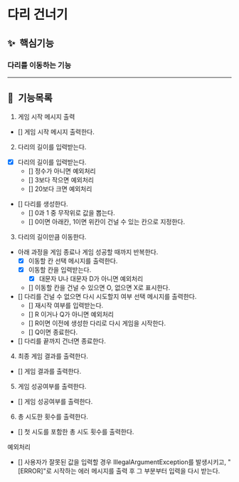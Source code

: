# 다리 건너기

## ✨ &nbsp;핵심기능

### 다리를 이동하는 기능

---

## 📌 &nbsp;기능목록

1. 게임 시작 메시지 출력

- [] 게임 시작 메시지 출력한다.

2. 다리의 길이를 입력받는다.

- [x] 다리의 길이를 입력받는다.
    - [] 정수가 아니면 예외처리
    - [] 3보다 작으면 예외처리
    - [] 20보다 크면 예외처리
- [] 다리를 생성한다.
    - [] 0과 1 중 무작위로 값을 뽑는다.
    - [] 0이면 아래칸, 1이면 위칸이 건널 수 있는 칸으로 지정한다.

3. 다리의 길이만큼 이동한다.

- 아래 과정을 게임 종료나 게임 성공할 때까지 반복한다.
    - [x] 이동할 칸 선택 메시지를 출력한다.
    - [x] 이동할 칸을 입력받는다.
        - [x] 대문자 U나 대문자 D가 아니면 예외처리
    - [] 이동할 칸을 건널 수 있으면 O, 없으면 X로 표시한다.
- [] 다리를 건널 수 없으면 다시 시도할지 여부 선택 메시지를 출력한다.
    - [] 재시작 여부를 입력받는다.
    - [] R 이거나 Q가 아니면 예외처리
    - [] R이면 이전에 생성한 다리로 다시 게임을 시작한다.
    - [] Q이면 종료한다.
- [] 다리를 끝까지 건너면 종료한다.

4. 최종 게임 결과를 출력한다.

- [] 게임 결과를 출력한다.

5. 게임 성공여부를 출력한다.

- [] 게임 성공여부를 출력한다.

6. 총 시도한 횟수를 출력한다.

- [] 첫 시도를 포함한 총 시도 횟수를 출력한다.

예외처리

- [] 사용자가 잘못된 값을 입력할 경우 IllegalArgumentException를 발생시키고, "[ERROR]"로 시작하는 에러 메시지를 출력 후 그 부분부터 입력을 다시 받는다.